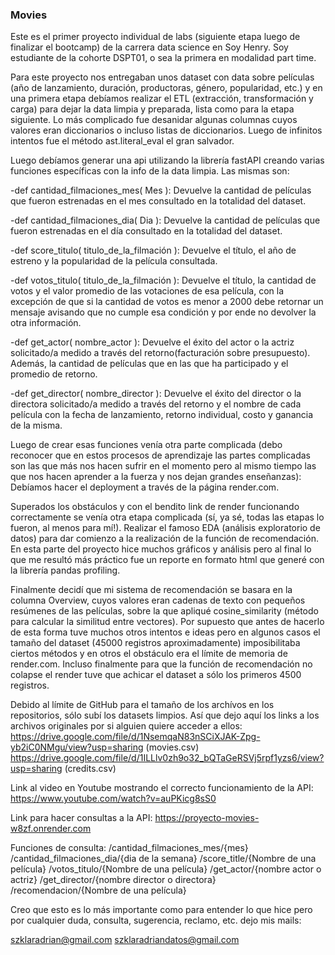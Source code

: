 ### **Movies**

Este es el primer proyecto individual de labs (siguiente etapa luego de finalizar el bootcamp) de la carrera data science en Soy Henry. Soy estudiante de la cohorte DSPT01, o sea la primera en modalidad part time.

Para este proyecto nos entregaban unos dataset con data sobre películas (año de lanzamiento, duración, productoras, género, popularidad, etc.) y en una primera etapa debíamos realizar el ETL (extracción, transformación y carga) para dejar la data limpia y preparada, lista como para la etapa siguiente. Lo más complicado fue desanidar algunas columnas cuyos valores eran diccionarios o incluso listas de diccionarios. Luego de infinitos intentos fue el método ast.literal_eval el gran salvador.

Luego debíamos generar una api utilizando la librería fastAPI creando varias funciones específicas con la info de la data limpia. Las mismas son:

-def cantidad_filmaciones_mes( Mes ): Devuelve la cantidad de películas que fueron estrenadas en el mes consultado en la totalidad del dataset.

-def cantidad_filmaciones_dia( Dia ): Devuelve la cantidad de películas que fueron estrenadas en el día consultado en la totalidad del dataset.

-def score_titulo( titulo_de_la_filmación ): Devuelve el título, el año de estreno y la popularidad de la película consultada.

-def votos_titulo( titulo_de_la_filmación ): Devuelve el título, la cantidad de votos y el valor promedio de las votaciones de esa película, con la excepción de que si la cantidad de votos es menor a 2000 debe retornar un mensaje avisando que no cumple esa condición y por ende no devolver la otra información.

-def get_actor( nombre_actor ): Devuelve el éxito del actor o la actriz solicitado/a medido a través del retorno(facturación sobre presupuesto). Además, la cantidad de películas que en las que ha participado y el promedio de retorno.

-def get_director( nombre_director ): Devuelve el éxito del director o la directora solicitado/a medido a través del retorno y el nombre de cada película con la fecha de lanzamiento, retorno individual, costo y ganancia de la misma.

Luego de crear esas funciones venía otra parte complicada (debo reconocer que en estos procesos de aprendizaje las partes complicadas son las que más nos hacen sufrir en el momento pero al mismo tiempo las que nos hacen aprender a la fuerza y nos dejan grandes enseñanzas): Debíamos hacer el deployment a través de la página render.com.

Superados los obstáculos y con el bendito link de render funcionando correctamente se venía otra etapa complicada (sí, ya sé, todas las etapas lo fueron, al menos para mí!). Realizar el famoso EDA (análisis exploratorio de datos) para dar comienzo a la realización de la función de recomendación. En esta parte del proyecto hice muchos gráficos y análisis pero al final lo que me resultó más práctico fue un reporte en formato html que generé con la librería pandas profiling.

Finalmente decidí que mi sistema de recomendación se basara en la columna Overview, cuyos valores eran cadenas de texto con pequeños resúmenes de las películas, sobre la que apliqué cosine_similarity (método para calcular la similitud entre vectores). Por supuesto que antes de hacerlo de esta forma tuve muchos otros intentos e ideas pero en algunos casos el tamaño del dataset (45000 registros aproximadamente) imposibilitaba ciertos métodos y en otros el obstáculo era el límite de memoria de render.com. Incluso finalmente para que la función de recomendación no colapse el render tuve que achicar el dataset a sólo los primeros 4500 registros.

Debido al límite de GitHub para el tamaño de los archívos en los repositorios, sólo subí los datasets limpios. Así que dejo aquí los links a los archivos originales por si alguien quiere acceder a ellos:
https://drive.google.com/file/d/1NsemqaN83nSCiXJAK-Zpg-yb2iC0NMgu/view?usp=sharing (movies.csv)
https://drive.google.com/file/d/1ILLlv0zh9o32_bQTaGeRSVj5rpf1yzs6/view?usp=sharing (credits.csv)

Link al video en Youtube mostrando el correcto funcionamiento de la API:
https://www.youtube.com/watch?v=auPKicg8sS0

Link para hacer consultas a la API:
https://proyecto-movies-w8zf.onrender.com

Funciones de consulta:
/cantidad_filmaciones_mes/{mes}
/cantidad_filmaciones_dia/{dia de la semana}
/score_title/{Nombre de una película}
/votos_titulo/{Nombre de una película}
/get_actor/{nombre actor o actriz}
/get_director/{nombre director o directora}
/recomendacion/{Nombre de una película}


Creo que esto es lo más importante como para entender lo que hice pero por cualquier duda, consulta, sugerencia, reclamo, etc. dejo mis mails:

szklaradrian@gmail.com
szklaradriandatos@gmail.com
